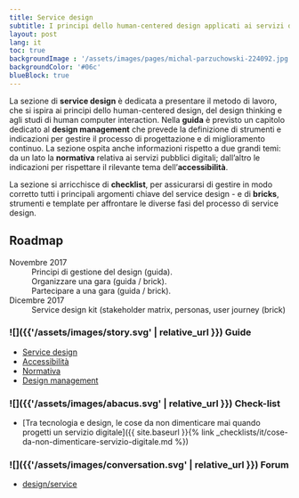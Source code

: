 ```yaml
---
title: Service design
subtitle: I principi dello human-centered design applicati ai servizi digitali della pubblica amministrazione
layout: post
lang: it
toc: true
backgroundImage : '/assets/images/pages/michal-parzuchowski-224092.jpg'
backgroundColor: '#06c'
blueBlock: true
---
```


La sezione di **service design** è dedicata a presentare il metodo di lavoro, che si ispira ai principi dello human-centered design, del design thinking e agli studi di human computer  interaction. Nella **guida** è previsto un capitolo dedicato al **design management** che prevede la definizione di strumenti e indicazioni per gestire il processo di progettazione e di miglioramento continuo. La sezione ospita anche informazioni rispetto a due grandi temi: da un lato la **normativa** relativa ai servizi pubblici digitali; dall’altro le indicazioni per rispettare il rilevante tema dell’**accessibilità**.

La sezione si arricchisce di **checklist**, per assicurarsi di gestire in modo corretto tutti i principali argomenti chiave del service design -  e di **bricks**, strumenti e template per affrontare le diverse fasi del processo di service design.

## Roadmap

<dl class="Roadmap">
<dt>Novembre 2017</dt>
<dd>Principi di gestione del design (guida).</dd>
<dd>Organizzare una gara (guida / brick).</dd>
<dd>Partecipare a una gara  (guida / brick).</dd>
<dt>Dicembre 2017</dt>
<dd>Service design kit (stakeholder matrix, personas, user journey (brick)</dd>
</dl>

### ![]({{'/assets/images/story.svg' | relative_url }}) Guide

- [Service design](https://design-italia.readthedocs.io/it/stable/doc/service-design.html)
- [Accessibilità](https://design-italia.readthedocs.io/it/stable/doc/service-design/accessibilita.html)
- [Normativa](https://design-italia.readthedocs.io/it/stable/doc/service-design/normativa.html)
- [Design management](https://design-italia.readthedocs.io/it/stable/doc/service-design/design-management.html)

### ![]({{'/assets/images/abacus.svg' | relative_url }}) Check-list

- [Tra tecnologia e design, le cose da non dimenticare mai quando progetti un servizio digitale]({{ site.baseurl }}{% link _checklists/it/cose-da-non-dimenticare-servizio-digitale.md %})

### ![]({{'/assets/images/conversation.svg' | relative_url }}) Forum

- [design/service](https://forum.italia.it/c/design/service)

